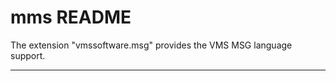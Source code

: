 # mms README

The extension "vmssoftware.msg" provides the VMS MSG language support.

-----------------------------------------------------------------------------------------------------------
